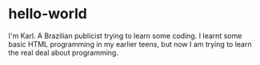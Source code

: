 # hello-world

I'm Karl. A Brazilian publicist trying to learn some coding. 
I learnt some basic HTML programming in my earlier teens, but now I am trying to learn the real deal about programming.
